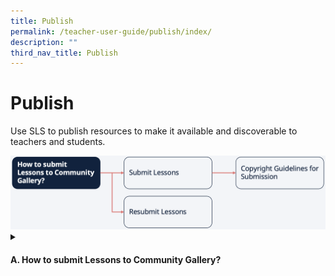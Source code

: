 ```yaml
---
title: Publish
permalink: /teacher-user-guide/publish/index/
description: ""
third_nav_title: Publish
---
```

<h1>Publish</h1>
<p>Use SLS to publish resources to make it available and discoverable to teachers and students.</p>

<img src="/images/2Teacher/Flow-Publish.png">

<details>
 <summary><h4>A. How to submit Lessons to Community Gallery?</h4></summary>
<ul>
    <li><a target="_blank" href="/teacher-user-guide/publish/submit-lessons/">(A1) Submit Lessons</a></li>
    <li><a target="_blank" href="/teacher-user-guide/publish/copyright-guidelines-for-submission/">(A2) Copyright Guidelines for Submission</a></li>
  </ul>
</details>
